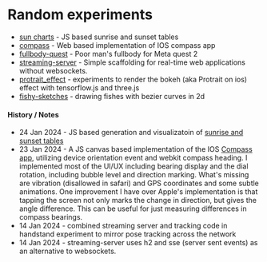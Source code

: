 # Random experiments
* [sun charts](cosmos/suncharts.html) - JS based sunrise and sunset tables
* [compass](cosmos/compass.html) - Web based implementation of IOS compass app
* [fullbody-quest](fullbody-quest) - Poor man's fullbody for Meta quest 2
* [streaming-server](streaming-server) - Simple scaffolding for real-time web applications without websockets.
* [protrait_effect](protrait_effect) - experiments to render the bokeh (aka Protrait on ios) effect with tensorflow.js and three.js
* [fishy-sketches](fishy-sketches) - drawing fishes with bezier curves in 2d

####  History / Notes
* 24 Jan 2024 - JS based generation and visualizatoin of [sunrise and sunset tables](cosmos/suncharts.html)
* 23 Jan 2024 - A JS canvas based implementation of the IOS [Compass app](cosmos/compass.html), utilizing device orientation event and webkit compass heading. I implemented most of the UI/UX including bearing display and the dial rotation, including bubble level and direction marking. What's missing are vibration (disallowed in safari) and GPS coordinates and some subtle animations. One improvement I have over Apple's implementation
is that tapping the screen not only marks the change in direction, but gives the angle difference. This
can be useful for just measuring differences in compass bearings.
* 14 Jan 2024 - combined streaming server and tracking code in handstand experiment to mirror pose tracking across the network
* 14 Jan 2024 - streaming-server uses h2 and sse (server sent events) as an alternative to websockets.
